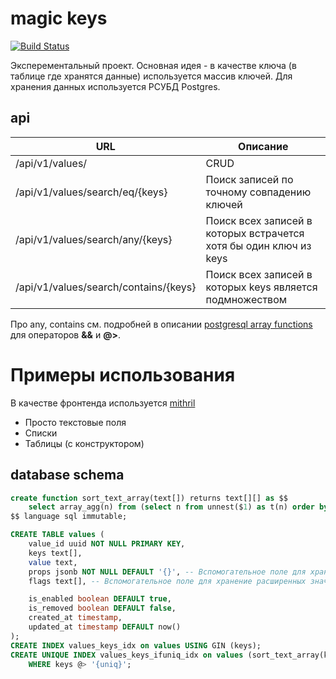 # magic keys

[![Build Status](https://travis-ci.org/gebv/magickeys.svg?branch=master)](https://travis-ci.org/gebv/magickeys)

Эксперементальный проект.
Основная идея - в качестве ключа (в таблице где хранятся данные) используется массив ключей. Для хранения данных используется РСУБД Postgres. 

## api

| URL | Описание |
| ---| --- |
| /api/v1/values/ | CRUD |
| /api/v1/values/search/eq/{keys} | Поиск записей по точному совпадению ключей |
| /api/v1/values/search/any/{keys} | Поиск всех записей в которых встрачется хотя бы один ключ из keys |
| /api/v1/values/search/contains/{keys} | Поиск всех записей в которых keys является подмножеством |

Про any, contains см. подробней в описании [postgresql array functions](http://www.postgresql.org/docs/9.4/static/functions-array.html) для операторов **&&** и **@>**.

# Примеры использования

В качестве фронтенда используется [mithril](http://mithril.js.org)

* Просто текстовые поля
* Списки
* Таблицы (с конструктором)

## database schema

``` sql
create function sort_text_array(text[]) returns text[][] as $$
    select array_agg(n) from (select n from unnest($1) as t(n) order by n) as a;
$$ language sql immutable;

CREATE TABLE values (
    value_id uuid NOT NULL PRIMARY KEY,
    keys text[],
    value text,
    props jsonb NOT NULL DEFAULT '{}', -- Вспомогательное поле для хранения расширенных значений
    flags text[], -- Вспомогательное поле для хранение расширенных значений

    is_enabled boolean DEFAULT true,
    is_removed boolean DEFAULT false,
    created_at timestamp,
    updated_at timestamp DEFAULT now()
);
CREATE INDEX values_keys_idx on values USING GIN (keys);
CREATE UNIQUE INDEX values_keys_ifuniq_idx on values (sort_text_array(keys))
    WHERE keys @> '{uniq}';

```
